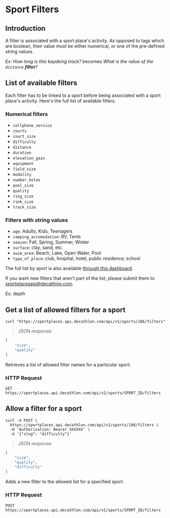 # Sport Filters

## Introduction

A filter is associated with a sport place's activity. As opposed to tags which are boolean, their value must be either numerical, or one of the pre-defined string values.

_Ex: How long is this kayaking track?_ becomes _What is the value of the `distance` **filter**?_

## List of available filters

Each filter has to be linked to a sport before being associated with a sport place's activity. Here's the full list of available filters.

### Numerical filters 

* `cellphone_service`
* `courts`
* `court_size`
* `difficulty`
* `distance`
* `duration`
* `elevation_gain`
* `equipment`
* `field_size`
* `modality`
* `number_holes`
* `pool_size`
* `quality`
* `ring_size`
* `rink_size`
* `track_size`

### Filters with string values

* `age`: Adults, Kids, Teenagers
* `camping_accomodation`: RV, Tents
* `season`: Fall, Spring, Summer, Winter
* `surface`: clay, sand, etc.
* `swim_area`: Beach, Lake, Open Water, Pool
* `type_of_place`: club, hospital, hotel, public residence, school

The full list by sport is also available <a href="https://app.periscopedata.com/shared/92a812b0-d876-4dde-8d4a-b4b5b0a1f157?" target="_blank">through this dashboard</a>.

<aside class="notice">
If you want new filters that aren't part of the list, please submit them to
<a href="mailto:sportplacesapi@decathlon.com">sportplacesapi@decathlon.com</a>.

Ex: depth 
</aside>

## Get a list of allowed filters for a sport

```shell
curl "https://sportplaces.api.decathlon.com/api/v1/sports/186/filters"
```

> JSON response:

```json
[
    "size",
    "quality"
]
```

Retrieves a list of allowed filter names for a particular sport. 

### HTTP Request

`GET https://sportplaces.api.decathlon.com/api/v1/sports/SPORT_ID/filters`

## Allow a filter for a sport

```shell
curl -X POST \
  https://sportplaces.api.decathlon.com/api/v1/sports/186/filters \
  -H 'Authorization: Bearer XXXXXX' \
  -d '{"slug": "difficulty"}'
```

> JSON response:

```json
[
    "size",
    "quality",
    "difficulty"
]
```

Adds a new filter to the allowed list for a specified sport.

### HTTP Request

`POST https://sportplaces.api.decathlon.com/api/v1/sports/SPORT_ID/filters`
